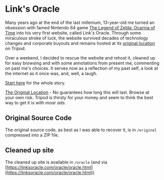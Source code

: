 # Link's Oracle

Many years ago at the end of the last millenium, 13-year-old me turned an obsession with famed Nintendo 64 game [The Legend of Zelda: Ocarina of Time](https://en.wikipedia.org/wiki/The_Legend_of_Zelda:_Ocarina_of_Time) into his very first website, called Link's Oracle. Through some miraculous stroke of luck, the website survived decades of technology changes and corporate buyouts and remains hosted at its [original location](https://ganon4.tripod.com/oracle.html) on Tripod.

Over a weekend, I decided to rescue the website and rehost it, cleaned up for easy browsing and with some annotations from present me, commenting on past me's choices. It serves now as a reflection of my past self, a look at the internet as it once was, and, well, a laugh.

[Start here](https://linksoracle.com) for the whole story.

[The Original Location](https://ganon4.tripod.com/oracle.html) - No guarantees how long this will last. Browse at your own risk. Tripod is thirsty for your money and seem to think the best way to get it is with _moar ads_.

## Original Source Code

The original source code, as best as I was able to recover it, is in `/original` compressed into a ZIP file.

## Cleaned up site

The cleaned up site is available in `/oracle` (and via [https://linksoracle.com/oracle/oracle.html](https://linksoracle.com/oracle/oracle.html))

